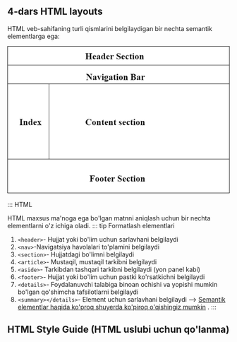 ## 4-dars HTML layouts

HTML veb-sahifaning turli qismlarini belgilaydigan bir nechta semantik elementlarga ega:

<img src="./image-3.png" />

:::  HTML
<!-- 1. ##<header>- Hujjat yoki bo'lim uchun sarlavhani belgilaydi -->
<!-- 2. <nav>- Navigatsiya havolalari to'plamini belgilaydi
3. <section>- Hujjatdagi bo'limni belgilaydi
4. <article>- Mustaqil, mustaqil tarkibni belgilaydi
5. <aside>- Tarkibdan tashqari tarkibni belgilaydi (yon panel kabi)
6. <footer>- Hujjat yoki bo'lim uchun pastki ko'rsatkichni belgilaydi
7. <details>- Foydalanuvchi talabiga binoan ochishi va yopishi mumkin bo'lgan qo'shimcha tafsilotlarni belgilaydi
8. <summary><details>- Element uchun sarlavhani belgilaydi -->
HTML maxsus ma'noga ega bo'lgan matnni aniqlash uchun bir nechta elementlarni o'z ichiga oladi.
::: tip Formatlash elementlari
1. `<header>`- Hujjat yoki bo'lim uchun sarlavhani belgilaydi
2. `<nav>`-Navigatsiya havolalari to'plamini belgilaydi
3. `<section>`-  Hujjatdagi bo'limni belgilaydi
4. `<article>`- Mustaqil, mustaqil tarkibni belgilaydi
5. `<aside>`- Tarkibdan tashqari tarkibni belgilaydi (yon panel kabi)
6. `<footer>`- Hujjat yoki bo'lim uchun pastki ko'rsatkichni belgilaydi
7. `<details>`- Foydalanuvchi talabiga binoan ochishi va yopishi mumkin bo'lgan qo'shimcha tafsilotlarni belgilaydi
8. `<summary></details>`- Element uchun sarlavhani belgilaydi --> <a href="https://www.w3schools.com/html/html5_semantic_elements.asp" target="_blank">Semantik elementlar haqida ko'proq shuyerda ko'piroq o'qishingiz mumkin</a> .
:::

## HTML Style Guide (HTML uslubi uchun qo'lanma)

<a href="https://www.w3schools.com/html/html5_syntax.asp" target="_blank"></a>


